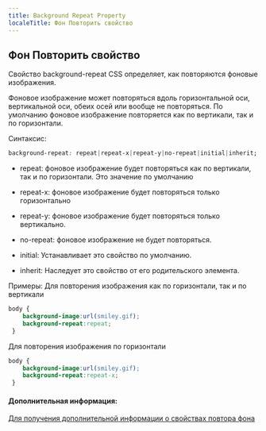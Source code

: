 ```yaml
---
title: Background Repeat Property
localeTitle: Фон Повторить свойство
---
```

## Фон Повторить свойство

Свойство background-repeat CSS определяет, как повторяются фоновые изображения.

Фоновое изображение может повторяться вдоль горизонтальной оси, вертикальной оси, обеих осей или вообще не повторяться. По умолчанию фоновое изображение повторяется как по вертикали, так и по горизонтали.

Синтаксис:

```css
background-repeat: repeat|repeat-x|repeat-y|no-repeat|initial|inherit; 
```

*   repeat: фоновое изображение будет повторяться как по вертикали, так и по горизонтали. Это значение по умолчанию
    
*   repeat-x: фоновое изображение будет повторяться только горизонтально
    
*   repeat-y: фоновое изображение будет повторяться только вертикально.
    
*   no-repeat: фоновое изображение не будет повторяться.
    
*   initial: Устанавливает это свойство по умолчанию.
    
*   inherit: Наследует это свойство от его родительского элемента.
    

Примеры: Для повторения изображения как по горизонтали, так и по вертикали

```css
body { 
    background-image:url(smiley.gif); 
    background-repeat:repeat; 
 } 
```

Для повторения изображения по горизонтали

```css
body { 
    background-image:url(smiley.gif); 
    background-repeat:repeat-x; 
 } 
```

#### Дополнительная информация:

[Для получения дополнительной информации о свойствах повтора фона](https://developer.mozilla.org/en-US/docs/Web/CSS/background-repeat)
